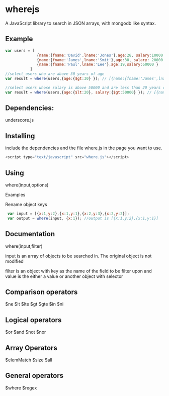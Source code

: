 wherejs
========

A JavaScript library to search in JSON arrays, with mongodb like syntax.

Example
-------

```javascript
var users = [
              {name:{fname:'David',lname:'Jones'},age:28, salary:10000 },
              {name:{fname:'James',lname:'Smit'},age:38, salary: 20000 },
              {name:{fname:'Paul',lname:'Lee'},age:19,salary:60000 }
           ]
//select users who are above 30 years of age  
var result = where(users,{age:{$gt:30} }); // [{name:{fname:'James',lname:'Smit'},age:38, salary: 20000 }]

//select users whose salary is above 50000 and are less than 20 years of age
var result = where(users,{age:{$lt:20}, salary:{$gt:50000} }); // [{name:{fname:'James',lname:'Smit'},age:38, salary: 20000 }]

```


Dependencies:
------------
underscore.js



Installing
----------
include the dependencies and the file where.js in the page you want to use.

```javascript
<script type="text/javascript" src="where.js"></script>
```

Using
-----

where(input,options)

Examples

Rename object keys
```javascript
 var input = [{x:1,y:2},{x:1,y:1},{x:2,y:3},{x:2,y:2}];
 var output = where(input, {x:1}); //output is [{x:1,y:2},{x:1,y:1}]
````



Documentation
-----
where(input,filter)

input is an array of objects to be searched in. The original object is not modified

filter is an object with key as the name of the field to be filter upon  and value is the either a value or another object
with selector



Comparison operators
--------------
$ne
$lt
$lte
$gt
$gte
$in
$ni

Logical operators
-----------------
$or
$and
$not
$nor

Array Operators
---------------
$elemMatch
$size
$all


General operators
-----------------
$where
$regex






